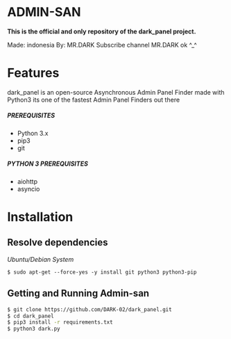 # ADMIN-SAN
**This is the official and only repository of the dark_panel project.**

Made: indonesia
By: MR.DARK
Subscribe channel MR.DARK ok ^_^

# Features
dark_panel is an open-source Asynchronous Admin Panel Finder made with Python3
its one of the fastest Admin Panel Finders out there


##### PREREQUISITES
* Python 3.x 
* pip3
* git

##### PYTHON 3 PREREQUISITES
* aiohttp
* asyncio

# Installation
## Resolve dependencies
*Ubuntu/Debian System*
```
$ sudo apt-get --force-yes -y install git python3 python3-pip
```

## Getting and Running Admin-san
```sh
$ git clone https://github.com/DARK-02/dark_panel.git
$ cd dark_panel
$ pip3 install -r requirements.txt
$ python3 dark.py




